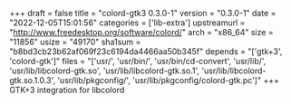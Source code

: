 +++
draft = false
title = "colord-gtk3 0.3.0-1"
version = "0.3.0-1"
date = "2022-12-05T15:01:56"
categories = ['lib-extra']
upstreamurl = "http://www.freedesktop.org/software/colord/"
arch = "x86_64"
size = "11856"
usize = "49170"
sha1sum = "b8bd3cb23b62af069f23c6194da4466aa50b345f"
depends = "['gtk+3', 'colord-gtk']"
files = "['usr/', 'usr/bin/', 'usr/bin/cd-convert', 'usr/lib/', 'usr/lib/libcolord-gtk.so', 'usr/lib/libcolord-gtk.so.1', 'usr/lib/libcolord-gtk.so.1.0.3', 'usr/lib/pkgconfig/', 'usr/lib/pkgconfig/colord-gtk.pc']"
+++
GTK+3 integration for libcolord